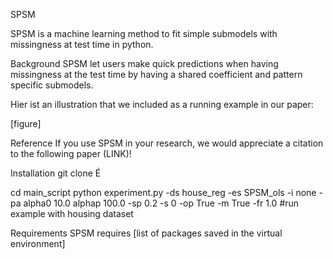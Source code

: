 SPSM

SPSM is a machine learning method to fit simple  submodels with missingness at test time in python.

Background 
SPSM let users make quick predictions when having missingness at the test time by having a shared coefficient and pattern specific submodels. 

Hier ist an illustration that we included as a running example in our paper: 

[figure]

Reference
If you use SPSM in your research, we would appreciate a citation to the following paper (LINK)!

Installation
git clone É

cd main_script 
python experiment.py -ds house_reg -es SPSM_ols -i none -pa alpha0 10.0 alphap 100.0 -sp 0.2 -s 0 -op True -m True -fr 1.0 #run example with housing dataset 


Requirements
SPSM requires [list of packages saved in the virtual environment]
